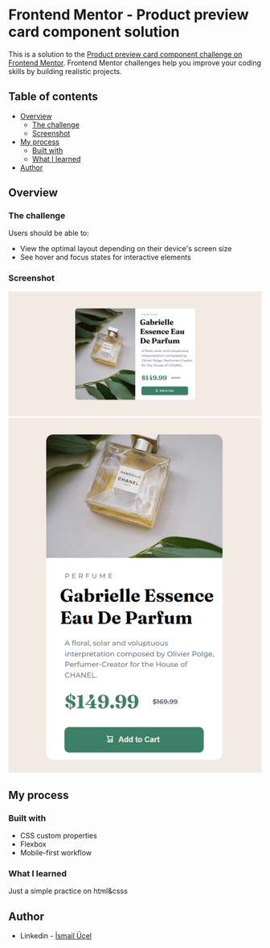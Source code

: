 # Frontend Mentor - Product preview card component solution

This is a solution to the [Product preview card component challenge on Frontend Mentor](https://www.frontendmentor.io/challenges/product-preview-card-component-GO7UmttRfa). Frontend Mentor challenges help you improve your coding skills by building realistic projects.

## Table of contents

- [Overview](#overview)
  - [The challenge](#the-challenge)
  - [Screenshot](#screenshot)
- [My process](#my-process)
  - [Built with](#built-with)
  - [What I learned](#what-i-learned)
- [Author](#author)

## Overview

### The challenge

Users should be able to:

- View the optimal layout depending on their device's screen size
- See hover and focus states for interactive elements

### Screenshot

![](<./images/Ekran%20G%C3%B6r%C3%BCnt%C3%BCs%C3%BC%20(482).png>)
![](<./images/Ekran%20G%C3%B6r%C3%BCnt%C3%BCs%C3%BC%20(483).png>)

## My process

### Built with

- CSS custom properties
- Flexbox
- Mobile-first workflow

### What I learned

Just a simple practice on html&csss

## Author

- Linkedin - [İsmail Üçel](https://www.linkedin.com/in/ismailucel/)
